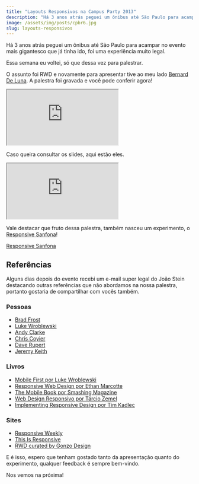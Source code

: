 ```yaml
---
title: "Layouts Responsivos na Campus Party 2013"
description: "Há 3 anos atrás peguei um ônibus até São Paulo para acampar no evento mais gigantesco que já tinha ido, foi uma experiência muito legal. Essa semana eu voltei, só que dessa vez para palestrar."
image: /assets/img/posts/cpbr6.jpg
slug: layouts-responsivos
---
```


Há 3 anos atrás peguei um ônibus até São Paulo para acampar no evento mais gigantesco que já tinha ido, foi uma experiência muito legal.

Essa semana eu voltei, só que dessa vez para palestrar.

<!-- more -->

O assunto foi RWD e novamente para apresentar tive ao meu lado [Bernard De Luna](http://bernarddeluna.com). A palestra foi gravada e você pode conferir agora!

<div class="iframe-wrap">
  <iframe src="http://www.youtube.com/embed/ty7zj37gaBI">
  </iframe>
</div>

Caso queira consultar os slides, aqui estão eles.

<div class="iframe-wrap">
  <iframe src="http://www.slideshare.net/slideshow/embed_code/16259493">
  </iframe>
</div>

Vale destacar que fruto dessa palestra, também nasceu um experimento, o [Responsive Sanfona](http://html5-pro.com/sanfona/)!

[Responsive Sanfona](/assets/img/posts/responsive-sanfona.jpg)

## Referências

Alguns dias depois do evento recebi um e-mail super legal do João Stein destacando outras referências que não abordamos na nossa palestra, portanto gostaria de compartilhar com vocês também.

### Pessoas

* [Brad Frost](https://twitter.com/brad_frost)
* [Luke Wroblewski](https://twitter.com/lukew)
* [Andy Clarke](https://twitter.com/Malarkey)
* [Chris Coyier](https://twitter.com/chriscoyier)
* [Dave Rupert](https://twitter.com/davatron5000)
* [Jeremy Keith](https://twitter.com/adactio)

### Livros

* [Mobile First por Luke Wroblewski](http://www.abookapart.com/products/mobile-first)
* [Responsive Web Design por Ethan Marcotte](http://www.abookapart.com/products/responsive-web-design)
* [The Mobile Book por Smashing Magazine](https://shop.smashingmagazine.com/the-mobile-book-deluxe-bundle.html)
* [Web Design Responsivo por Tárcio Zemel](http://www.casadocodigo.com.br/products/livro-web-design-responsivo)
* [Implementing Responsive Design por Tim Kadlec](http://www.implementingresponsivedesign.com/)

### Sites

* [Responsive Weekly](http://responsivedesignweekly.com/)
* [This Is Responsive](http://bradfrost.github.com/this-is-responsive/)
* [RWD curated by Gonzo Design](http://www.scoop.it/t/gonzodesign)

E é isso, espero que tenham gostado tanto da apresentação quanto do experimento, qualquer feedback é sempre bem-vindo.

Nos vemos na próxima!